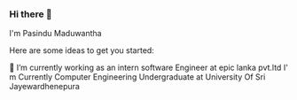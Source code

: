 ### Hi there 👋

I'm Pasindu Maduwantha

Here are some ideas to get you started:

🔭 I’m currently working as an intern software Engineer at epic lanka pvt.ltd
I' m Currently Computer Engineering Undergraduate at University Of Sri Jayewardhenepura
